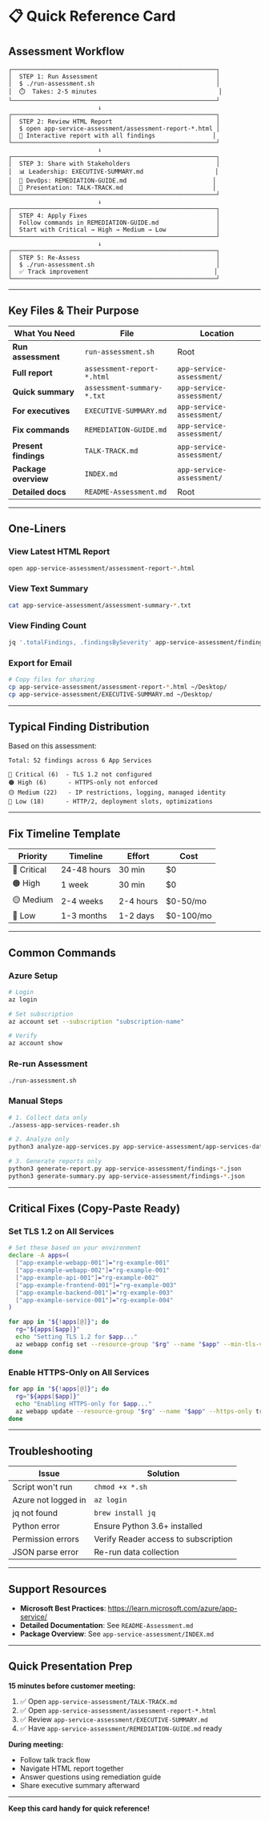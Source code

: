 # 📋 Quick Reference Card

## Assessment Workflow

```
┌─────────────────────────────────────────────────────────┐
│  STEP 1: Run Assessment                                 │
│  $ ./run-assessment.sh                                  │
│  ⏱️  Takes: 2-5 minutes                                  │
└─────────────────────────────────────────────────────────┘
                         ↓
┌─────────────────────────────────────────────────────────┐
│  STEP 2: Review HTML Report                             │
│  $ open app-service-assessment/assessment-report-*.html │
│  👀 Interactive report with all findings                │
└─────────────────────────────────────────────────────────┘
                         ↓
┌─────────────────────────────────────────────────────────┐
│  STEP 3: Share with Stakeholders                        │
│  📊 Leadership: EXECUTIVE-SUMMARY.md                    │
│  🔧 DevOps: REMEDIATION-GUIDE.md                        │
│  🎤 Presentation: TALK-TRACK.md                         │
└─────────────────────────────────────────────────────────┘
                         ↓
┌─────────────────────────────────────────────────────────┐
│  STEP 4: Apply Fixes                                    │
│  Follow commands in REMEDIATION-GUIDE.md                │
│  Start with Critical → High → Medium → Low              │
└─────────────────────────────────────────────────────────┘
                         ↓
┌─────────────────────────────────────────────────────────┐
│  STEP 5: Re-Assess                                      │
│  $ ./run-assessment.sh                                  │
│  ✅ Track improvement                                   │
└─────────────────────────────────────────────────────────┘
```

---

## Key Files & Their Purpose

| What You Need | File | Location |
|---------------|------|----------|
| **Run assessment** | `run-assessment.sh` | Root |
| **Full report** | `assessment-report-*.html` | `app-service-assessment/` |
| **Quick summary** | `assessment-summary-*.txt` | `app-service-assessment/` |
| **For executives** | `EXECUTIVE-SUMMARY.md` | `app-service-assessment/` |
| **Fix commands** | `REMEDIATION-GUIDE.md` | `app-service-assessment/` |
| **Present findings** | `TALK-TRACK.md` | `app-service-assessment/` |
| **Package overview** | `INDEX.md` | `app-service-assessment/` |
| **Detailed docs** | `README-Assessment.md` | Root |

---

## One-Liners

### View Latest HTML Report
```bash
open app-service-assessment/assessment-report-*.html
```

### View Text Summary
```bash
cat app-service-assessment/assessment-summary-*.txt
```

### View Finding Count
```bash
jq '.totalFindings, .findingsBySeverity' app-service-assessment/findings-*.json
```

### Export for Email
```bash
# Copy files for sharing
cp app-service-assessment/assessment-report-*.html ~/Desktop/
cp app-service-assessment/EXECUTIVE-SUMMARY.md ~/Desktop/
```

---

## Typical Finding Distribution

Based on this assessment:

```
Total: 52 findings across 6 App Services

🔴 Critical (6)  - TLS 1.2 not configured
🟠 High (6)      - HTTPS-only not enforced
🟡 Medium (22)   - IP restrictions, logging, managed identity
🔵 Low (18)      - HTTP/2, deployment slots, optimizations
```

---

## Fix Timeline Template

| Priority | Timeline | Effort | Cost |
|----------|----------|--------|------|
| 🔴 Critical | 24-48 hours | 30 min | $0 |
| 🟠 High | 1 week | 30 min | $0 |
| 🟡 Medium | 2-4 weeks | 2-4 hours | $0-50/mo |
| 🔵 Low | 1-3 months | 1-2 days | $0-100/mo |

---

## Common Commands

### Azure Setup
```bash
# Login
az login

# Set subscription
az account set --subscription "subscription-name"

# Verify
az account show
```

### Re-run Assessment
```bash
./run-assessment.sh
```

### Manual Steps
```bash
# 1. Collect data only
./assess-app-services-reader.sh

# 2. Analyze only
python3 analyze-app-services.py app-service-assessment/app-services-data-*.json

# 3. Generate reports only
python3 generate-report.py app-service-assessment/findings-*.json
python3 generate-summary.py app-service-assessment/findings-*.json
```

---

## Critical Fixes (Copy-Paste Ready)

### Set TLS 1.2 on All Services
```bash
# Set these based on your environment
declare -A apps=(
  ["app-example-webapp-001"]="rg-example-001"
  ["app-example-webapp-002"]="rg-example-001"
  ["app-example-api-001"]="rg-example-002"
  ["app-example-frontend-001"]="rg-example-003"
  ["app-example-backend-001"]="rg-example-003"
  ["app-example-service-001"]="rg-example-004"
)

for app in "${!apps[@]}"; do
  rg="${apps[$app]}"
  echo "Setting TLS 1.2 for $app..."
  az webapp config set --resource-group "$rg" --name "$app" --min-tls-version 1.2
done
```

### Enable HTTPS-Only on All Services
```bash
for app in "${!apps[@]}"; do
  rg="${apps[$app]}"
  echo "Enabling HTTPS-only for $app..."
  az webapp update --resource-group "$rg" --name "$app" --https-only true
done
```

---

## Troubleshooting

| Issue | Solution |
|-------|----------|
| Script won't run | `chmod +x *.sh` |
| Azure not logged in | `az login` |
| jq not found | `brew install jq` |
| Python error | Ensure Python 3.6+ installed |
| Permission errors | Verify Reader access to subscription |
| JSON parse error | Re-run data collection |

---

## Support Resources

- **Microsoft Best Practices**: https://learn.microsoft.com/azure/app-service/
- **Detailed Documentation**: See `README-Assessment.md`
- **Package Overview**: See `app-service-assessment/INDEX.md`

---

## Quick Presentation Prep

**15 minutes before customer meeting:**

1. ✅ Open `app-service-assessment/TALK-TRACK.md`
2. ✅ Open `app-service-assessment/assessment-report-*.html`
3. ✅ Review `app-service-assessment/EXECUTIVE-SUMMARY.md`
4. ✅ Have `app-service-assessment/REMEDIATION-GUIDE.md` ready

**During meeting:**
- Follow talk track flow
- Navigate HTML report together
- Answer questions using remediation guide
- Share executive summary afterward

---

**Keep this card handy for quick reference!**
